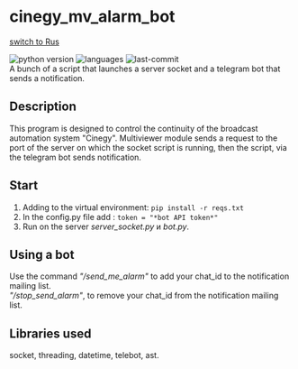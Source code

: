 # cinegy_mv_alarm_bot
[switch to Rus](README.RUS.md)

![python version](https://img.shields.io/badge/python-3.8.6-brightgreen)
![languages](https://img.shields.io/github/languages/top/geekk0/cinegy_mv_alarm_bot)
![last-commit](https://img.shields.io/github/last-commit/geekk0/cinegy_mv_alarm_bot)
<br>A bunch of a script that launches a server socket and a telegram bot that sends a notification. 

## Description

This program is designed to control the continuity of the broadcast automation system "Cinegy". Multiviewer module
sends a request to the port of the server on which the socket script is running, then the script, via the telegram bot sends
notification.  

## Start

1. Adding to the virtual environment: ```pip install -r reqs.txt```
2. In the config.py file add : ```token = "*bot API token*"```
3. Run on the server *server_socket.py* и *bot.py*.

## Using a bot

Use the command *"/send_me_alarm"* to add your chat_id to the notification mailing list.
<br>
*"/stop_send_alarm"*, to remove your chat_id from the notification mailing list.

## Libraries used

socket, threading, datetime, telebot, ast.